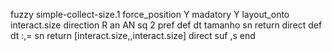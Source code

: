 fuzzy simple-collect-size.1
   force_position Y
   madatory Y
   layout_onto interact.size
   direction R
   an AN
   sq 2
   pref 
   def 
    dt tamanho
    sn 
    return 
    direct 
   def 
    dt :,=
    sn 
    return [interact.size,,interact.size]
    direct 
   suf ,s
end
